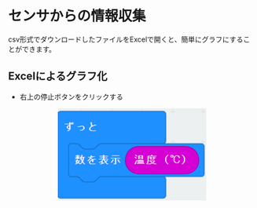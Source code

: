 # センサからの情報収集

csv形式でダウンロードしたファイルをExcelで開くと、簡単にグラフにすることができます。

## Excelによるグラフ化

* 右上の停止ボタンをクリックする

<center>
    <img src="./images/image23.png" width="60%">
</center>

